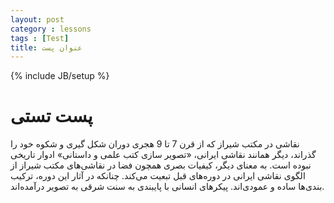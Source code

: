```yaml
---
layout: post
category : lessons
tags : [Test]
title: عنوان پست
---
```

{% include JB/setup %}

# پست تستی
نقاشی در مکتب شیراز که از قرن 7 تا 9 هجری دوران شکل گیری و شکوه خود را گذراند، دیگر همانند نقاشی ایرانی، «تصویر سازی کتب علمی و داستانی» ادوار تاریخی نبوده است. به معنای دیگر، کیفیات بصری همچون فضا در نقاشی‌های مکتب شیراز از الگوی نقاشی ایرانی در دوره‌های قبل تبعیت می‌کند. چنانکه در آثار این دوره، ترکیب بندی‌ها ساده و عمودی‌اند. پیکرهای انسانی با پایبندی به سنت شرقی به تصویر درآمده‌اند.

<script src="https://gist.github.com/alisabzevari/8dae8e3ea3f2a6288491.js"></script>
